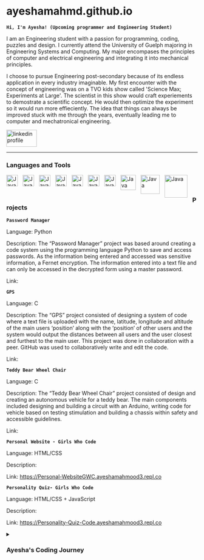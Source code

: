 # ayeshamahmd.github.io

**`Hi, I'm Ayesha! (Upcoming programmer and Engineering Student)`**

I am an Engineering student with a passion for programming, coding, puzzles and design. I currently attend the University of Guelph majoring in Engineering Systems and Computing. My major encompases the principles of computer and electrical engineering and integrating it into mechanical principles. 

I choose to pursue Engineering post-secondary because of its endless application in every industry imaginable. My first encounter with the concept of engineering was on a TVO kids show called 'Science Max; Experiments at Large'. The scientist in this show would craft experiements to demostrate a scientific concept. He would then optimize the experiment so it would run more effieciently. The idea that things can always be improved stuck with me through the years, eventually leading me to computer and mechatronical engineering. 

<p align="left">
  <a href="https://www.linkedin.com/in/ayesha-mahmood-25689a228/">
    <img alt = "linkedin profile" title="Connect with me on LinkedIn"
    src = "https://blog.waalaxy.com/wp-content/uploads/2021/01/LinkedIn-Symbole.png" 
    width="80"
    height="45"/></a>
    </p>
    
---
 
###    Languages and Tools
<link rel="stylesheet" href="https://cdn.jsdelivr.net/gh/devicons/devicon@v2.15.1/devicon.min.css"
<img align="left" alt="Java" width="30px" style="padding-right:10px;" src="https://cdn.jsdelivr.net/gh/devicons/devicon/icons/c/c-original.svg" />
<img align="left" alt="Java" width="30px" style="padding-right:10px;" src="https://cdn.jsdelivr.net/gh/devicons/devicon/icons/cplusplus/cplusplus-original.svg" />
<img align="left" alt="Java" width="30px" style="padding-right:10px;" src="https://cdn.jsdelivr.net/gh/devicons/devicon/icons/java/java-original.svg" />
<img align="left" alt="Java" width="30px" style="padding-right:10px;" src="https://cdn.jsdelivr.net/gh/devicons/devicon/icons/javascript/javascript-original.svg" />
<img align="left" alt="Java" width="30px" style="padding-right:10px;" src="https://cdn.jsdelivr.net/gh/devicons/devicon/icons/html5/html5-original.svg"/>
<img align="left" alt="Java" width="30px" style="padding-right:10px;" src="https://cdn.jsdelivr.net/gh/devicons/devicon/icons/css3/css3-original.svg" />
<img align="left" alt="Java" width="30px" style="padding-right:10px;" src="https://cdn.jsdelivr.net/gh/devicons/devicon/icons/github/github-original.svg" />
<img align="left" alt="Java" width="30px" style="padding-right:10px;" src="https://cdn.jsdelivr.net/gh/devicons/devicon/icons/python/python-original.svg" />
<img align="left" alt="Java" width="40px" style="padding-right:10px;" src="https://logos-world.net/wp-content/uploads/2020/12/Autocad-Logo.png"/>
<img align="left" alt="Java" width="50px" style="padding-right:10px;" src="https://cdn.freebiesupply.com/logos/large/2x/solidworks-logo-png-transparent.png"/>
<img align="left" alt="Java" width="60px" style="padding-right:10px;" src="https://1000logos.net/wp-content/uploads/2021/04/MATLAB-logo.png"/>
<br />
         
#         
 
### Projects

**`Password Manager`**

Language: Python 

Description: The “Password Manager” project was based around creating a code system using the programming language Python to save and access passwords. As the information being entered and accessed was sensitive information, a Fernet encryption. The information entered into a text file and can only be accessed in the decrypted form using a master password. 

Link: 

**`GPS`**
    
Language: C 
    
Description: The “GPS” project consisted of designing a system of code where a  text file is uploaded with the name, latitude, longitude and altitude of the main users ‘position’ along with the ‘position’ of other users and the system would output the distances between all users and the user closest and furthest to the main user. This project was done in collaboration with a peer. GitHub was used to collaboratively write and edit the code.
    
Link: 
    
**`Teddy Bear Wheel Chair`**
   
Language: C 
    
Description: The “Teddy Bear Wheel Chair” project consisted of design and creating an autonomous vehicle for a teddy bear. The main components included designing and building a circuit with an Arduino, writing code for vehicle based on testing stimulation and building a chassis within safety and accessible guidelines.
   
Link: 
    
**`Personal Website - Girls Who Code`**
    
Language: HTML/CSS
    
Description:
    
Link: https://Personal-WebsiteGWC.ayeshamahmood3.repl.co
 
 **`Personality Quiz- Girls Who Code`**
    
 Language: HTML/CSS + JavaScript
    
 Description:
    
 Link: https://Personality-Quiz-Code.ayeshamahmood3.repl.co
   
   
   <details>         
<summary><h3>Ayesha's Coding Journey<h/></summary>
   My coding journey had a bit of a rocky start. I tried to learn how to code on my own but quickly became overwheled on where to start. I researched on how to start learning the basics of code but everyone I came accross seemed to have their own opinions on what was the easiest, what was the most beneficial and what was most effeicient. Furthermore all guides and tutorials required some background knowlege of concepts. My lack of direction eventually lead me to Girls Who Code! Girls Who Code is a nonprofit orginization that works to increase the number of women in the computer science industry. I immeadiately signed up for their immersive summer program where I learned the basics of HTML/CSS and Java. The Girls Who Code course took time to explain the concepts and theories behind coding. It helped fill the gap most tutorials left. I further explored codign through freecodecamp.com and eventually taking coding classes at university. I am continuously working to improve my skill by creating projects and exploring new languages.
  
